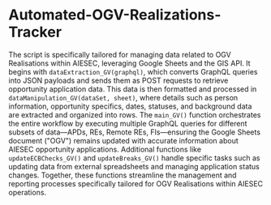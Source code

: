 # Automated-OGV-Realizations-Tracker
The script is specifically tailored for managing data related to OGV Realisations within AIESEC, leveraging Google Sheets and the GIS API. It begins with `dataExtraction_GV(graphql)`, which converts GraphQL queries into JSON payloads and sends them as POST requests to retrieve opportunity application data. This data is then formatted and processed in `dataManipulation_GV(dataSet, sheet)`, where details such as person information, opportunity specifics, dates, statuses, and background data are extracted and organized into rows. The `main_GV()` function orchestrates the entire workflow by executing multiple GraphQL queries for different subsets of data—APDs, REs, Remote REs, FIs—ensuring the Google Sheets document ("OGV") remains updated with accurate information about AIESEC opportunity applications. Additional functions like `updateECBChecks_GV()` and `updateBreaks_GV()` handle specific tasks such as updating data from external spreadsheets and managing application status changes. Together, these functions streamline the management and reporting processes specifically tailored for OGV Realisations within AIESEC operations.

